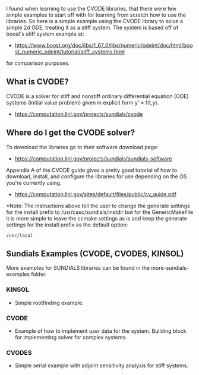 I found when learning to use the CVODE libraries, that there were few simple examples to start off with for learning from scratch how to use the libraries. So here is a simple example using the CVODE library to solve a simple 2d ODE, treating it as a stiff system. The system is based off of boost's stiff system example at:

 - https://www.boost.org/doc/libs/1_67_0/libs/numeric/odeint/doc/html/boost_numeric_odeint/tutorial/stiff_systems.html
 
for comparison purposes.

## What is CVODE?

CVODE is a solver for stiff and nonstiff ordinary differential equation (ODE) systems (initial value problem) given in explicit form y’ = f(t,y).

 - https://computation.llnl.gov/projects/sundials/cvode 

## Where do I get the CVODE solver?

To download the libraries go to their software download page:

 - https://computation.llnl.gov/projects/sundials/sundials-software

Appendix A of the CVODE guide gives a pretty good tutorial of how to download, install, and configure the libraries for use depending on the OS you're currently using. 

 - https://computation.llnl.gov/sites/default/files/public/cv_guide.pdf
 
*Note: The instructions above tell the user to change the generate settings for the install prefix to /usr/casc/sundials/instdir but for the GenericMakeFile it is more simple to leave the ccmake settings as is and keep the generate settings for the install prefix as the default option:

```
/usr/local
```

## Sundials Examples (CVODE, CVODES, KINSOL)

More examples for SUNDIALS libraries can be found in the more-sundials-examples folder.

### KINSOL

 - Simple rootfinding example.

### CVODE

 - Example of how to implement user data for the system. Building block for implementing solver for complex systems. 

### CVODES

 - Simple serial example with adjoint sensitivity analysis for stiff systems. 

